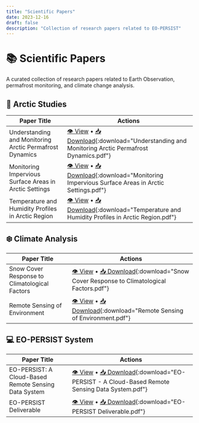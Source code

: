 ```yaml
---
title: "Scientific Papers"
date: 2023-12-16
draft: false
description: "Collection of research papers related to EO-PERSIST"
---
```


# 📚 Scientific Papers

A curated collection of research papers related to Earth Observation, permafrost monitoring, and climate change analysis.

## 🧊 Arctic Studies

| Paper Title | Actions |
|-------------|----------|
| Understanding and Monitoring Arctic Permafrost Dynamics | [👁️ View](../papers/eo-persist_papers/understanding_and_monitoring_the_dynamics_of_arctic_permafrost_regions_under_climate_change_using_e.pdf) • [📥 Download](../papers/eo-persist_papers/understanding_and_monitoring_the_dynamics_of_arctic_permafrost_regions_under_climate_change_using_e.pdf){:download="Understanding and Monitoring Arctic Permafrost Dynamics.pdf"} |
| Monitoring Impervious Surface Areas in Arctic Settings | [👁️ View](../papers/eo-persist_papers/multitemporal_monitoring_of_impervious_surface_areas_isa_changes_in_an_arctic_setting_using_ml_remo.pdf) • [📥 Download](../papers/eo-persist_papers/multitemporal_monitoring_of_impervious_surface_areas_isa_changes_in_an_arctic_setting_using_ml_remo.pdf){:download="Monitoring Impervious Surface Areas in Arctic Settings.pdf"} |
| Temperature and Humidity Profiles in Arctic Region | [👁️ View](../papers/eo-persist_papers/temperature_and_relative_humidity_profile_retrieval_from_fengyun_3dvass_in_the_arctic_region_using.pdf) • [📥 Download](../papers/eo-persist_papers/temperature_and_relative_humidity_profile_retrieval_from_fengyun_3dvass_in_the_arctic_region_using.pdf){:download="Temperature and Humidity Profiles in Arctic Region.pdf"} |

## ❄️ Climate Analysis

| Paper Title | Actions |
|-------------|----------|
| Snow Cover Response to Climatological Factors | [👁️ View](../papers/eo-persist_papers/snow_cover_response_to_climatological_factors_at_the_beas_river_basin_of_w_himalayas_from_modis_and.pdf) • [📥 Download](../papers/eo-persist_papers/snow_cover_response_to_climatological_factors_at_the_beas_river_basin_of_w_himalayas_from_modis_and.pdf){:download="Snow Cover Response to Climatological Factors.pdf"} |
| Remote Sensing of Environment | [👁️ View](../papers/eo-persist_papers/remote_sensing_of_environment.pdf) • [📥 Download](../papers/eo-persist_papers/remote_sensing_of_environment.pdf){:download="Remote Sensing of Environment.pdf"} |

## 💻 EO-PERSIST System

| Paper Title | Actions |
|-------------|----------|
| EO-PERSIST: A Cloud-Based Remote Sensing Data System | [👁️ View](../papers/eo-persist_papers/eo_persist_a_cloud_based_remote_sensing_data_system_for_promoting_research_and_socioeconomic_studie.pdf) • [📥 Download](../papers/eo-persist_papers/eo_persist_a_cloud_based_remote_sensing_data_system_for_promoting_research_and_socioeconomic_studie.pdf){:download="EO-PERSIST - A Cloud-Based Remote Sensing Data System.pdf"} |
| EO-PERSIST Deliverable | [👁️ View](../papers/eo-persist_papers/deliverable.pdf) • [📥 Download](../papers/eo-persist_papers/deliverable.pdf){:download="EO-PERSIST Deliverable.pdf"} |
